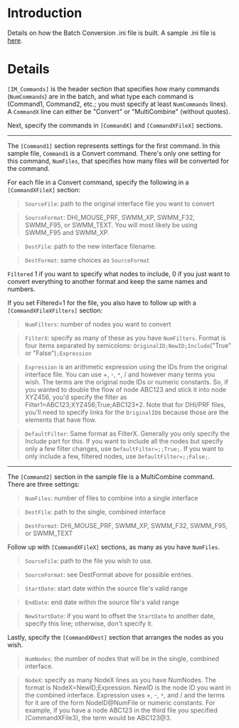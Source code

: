 # Introduction #
Details on how the Batch Conversion .ini file is built.  A sample .ini file is [here](InterfaceMasterBatchConversionSample.md).


# Details #

`[IM_Commands]` is the header section that specifies how many commands (`NumCommands`) are in the batch, and what type each command is (Command1, Command2, etc.; you must specify at least `NumCommands` lines).  A `CommandX` line can either be "Convert" or "MultiCombine" (without quotes).

Next, specify the commands in `[CommandX]` and `[CommandXFileX]` sections.


---


The `[Command1]` section represents settings for the first command.  In this sample file, `Command1` is a Convert command.  There's only one setting for this command, `NumFiles`, that specifies how many files will be converted for the command.

For each file in a Convert command, specify the following in a `[CommandXFileX]` section:

> `SourceFile`: path to the original interface file you want to convert

> `SourceFormat`: DHI\_MOUSE\_PRF, SWMM\_XP, SWMM\_F32, SWMM\_F95, or SWMM\_TEXT.  You will most likely be using SWMM\_F95 and SWMM\_XP.

> `DestFile`: path to the new interface filename.

> `DestFormat`: same choices as `SourceFormat`

`Filtered` 1 if you want to specify what nodes to include, 0 if you just want to convert everything to another format and keep the same names and numbers.

If you set Filtered=1 for the file, you also have to follow up with a `[CommandXFileXFilters]` section:

> `NumFilters`: number of nodes you want to convert

> `FilterX`: specify as many of these as you have `NumFilters`.  Format is four items separated by semicolons: `OriginalID;NewID;Include`("True" or "False")`;Expression`

> `Expression` is an arithmetic expression using the IDs from the original interface file.  You can use +, -, `*`, / and however many terms you wish.  The terms are the original node IDs or numeric constants.  So, if you wanted to double the flow of node ABC123 and stick it into node XYZ456, you'd specify the filter as Filter1=ABC123;XYZ456;True;ABC123\*2.  Note that for DHI/PRF files, you'll need to specify links for the `OriginalID`s because those are the elements that have flow.

> `DefaultFilter`: Same format as FilterX.  Generally you only specify the Include part for this.  If you want to include all the nodes but specify only a few filter changes, use `DefaultFilter=;;True;`.  If you want to only include a few, filtered nodes, use `DefaultFilter=;;False;`.


---


The `[Command2]` section in the sample file is a MultiCombine command.  There are three settings:

> `NumFiles`: number of files to combine into a single interface

> `DestFile`: path to the single, combined interface

> `DestFormat`: DHI\_MOUSE\_PRF, SWMM\_XP, SWMM\_F32, SWMM\_F95, or SWMM\_TEXT

Follow up with `[CommandXFileX]` sections, as many as you have `NumFiles`.

> `SourceFile`: path to the file you wish to use.

> `SourceFormat`: see DestFormat above for possible entries.

> `StartDate`: start date within the source file's valid range

> `EndDate`: end date within the source file's valid range

> `NewStartDate`: if you want to offset the `StartDate` to another date, specify this line; otherwise, don't specify it.

Lastly, specify the `[CommandXDest]` section that arranges the nodes as you wish.

> `NumNodes`: the number of nodes that will be in the single, combined interface.

> `NodeX`: specify as many NodeX lines as you have NumNodes.  The format is NodeX=NewID;Expression.  NewID is the node ID you want in the combined interface.  Expression uses +, -, `*`, and / and the terms for it are of the form NodeID@NumFile or numeric constants.  For example, if you have a node ABC123 in the third file you specified (CommandXFile3), the term would be ABC123@3.